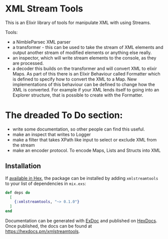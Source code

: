 # XML Stream Tools

This is an Elixir library of tools for manipulate XML with using Streams.

Tools:

- a NimbleParsec XML parser
- a transformer - this can be used to take the stream of XML elements and output another stream of
  modified elements or anything else really.
- an inspector, which will write stream elements to the console, as they are processed.
- a decoder this builds on the transformer and will convert XML to elixir Maps.  As part of this
  there is an Elixir Behaviour called Formatter which is defined to specify how to convert the
  XML to a Map.  New implementations of this behaviour can be defined to change how the XML is
  converted.  For example if your XML lends itself to going into an Explorer structure, that
  is possible to create with the Formatter.

# The dreaded To Do section:

- write some documentation, so other people can find this useful.
- make an inspect that writes to Logger
- make a filter that takes XPath like input to select or exclude XML from the stream
- make an encoder protocol.  To encode Maps, Lists and Structs into XML


## Installation

If [available in Hex](https://hex.pm/docs/publish), the package can be installed
by adding `xmlstreamtools` to your list of dependencies in `mix.exs`:

```elixir
def deps do
  [
    {:xmlstreamtools, "~> 0.1.0"}
  ]
end
```

Documentation can be generated with [ExDoc](https://github.com/elixir-lang/ex_doc)
and published on [HexDocs](https://hexdocs.pm). Once published, the docs can
be found at <https://hexdocs.pm/xmlstreamtools>.

